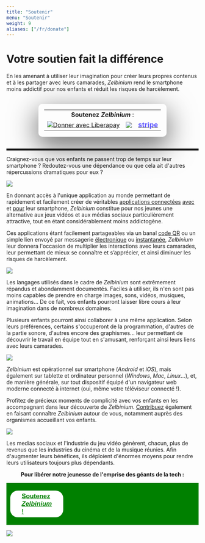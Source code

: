 ```yaml
---
title: "Soutenir"
menu: "Soutenir"
weight: 9
aliases: ["/fr/donate"]
---
```


<!--
  Si URL modifiée, mettre à jour raccourci 'kfn7b7xw'.
-->

# Votre soutien fait la différence

<!--
![](./CrowdfundingAnimation.gif)

<br/>
-->

En les amenant à utiliser leur imagination pour créer leurs propres contenus et à les partager avec leurs camarades, *Zelbinium* rend le smartphone moins addictif pour nos enfants et réduit les risques de harcèlement.

<br/>

<span id="support"/>

<div>
  <table style="padding: 15px; border-radius: 10px; box-shadow: rgba(0, 0, 0, 0.56) 0px 22px 70px 4px;width: fit-content; margin: auto;">
    <tr>
      <td colspan="3" style="border: none; text-align: center; vertical-align: center;">
        <span style="white-space: no-wrap; width: 100%;"><b>Soutenez <em>Zelbinium</em></b> :</span> 
      </td>
    </tr>
    <tr>
      <td>
        <script src="https://liberapay.com/Epeios/widgets/button.js"></script>
        <noscript>
          <a href="https://liberapay.com/Epeios/donate">
          <img alt="Donner avec Liberapay" src="https://liberapay.com/assets/widgets/donate.svg">
        </noscript>
        </a>
      </td>
      <td style="vertical-align: middle;">
        <a style="display: flex;" href="https://github.com/sponsors/epeios-q37">
          <img style="margin: initial;" src="https://img.shields.io/static/v1?label=Sponsor&message=%E2%9D%A4&logo=GitHub"></img>
        </a>
      </td>
      <td>
        <a href="https://donate.stripe.com/7sIcOq9Cm7sc5RS000">
          <span style="font-family: sans-serif; font-size: larger; font-weight: bold; color: #635bff;">stripe</span>
        </a>
      </td>
      <!--td style="vertical-align: middle;">
        <a style="display: flex;" href="https://www.kisskissbankbank.com/fr/projects/zelbinium">
          <img style="max-height: 30px;" src="./KissKissBankBank.png"></img>
        </a>
      </td-->
    </tr>
  </table>
</div>

<br/>

<hr style="height: 5px;"/>

Craignez-vous que vos enfants ne passent trop de temps sur leur smartphone ? Redoutez-vous une dépendance ou que cela ait d'autres répercussions dramatiques pour eux ?

![](./Cyberharcelement.jpeg)

En donnant accès à l'unique application au monde permettant de rapidement et facilement créer de véritables [applications connectées](https://fr.wikipedia.org/wiki/Application_web) <u>avec</u> et <u>pour</u> leur smartphone, *Zelbinium* constitue pour nos jeunes une alternative aux jeux vidéos et aux médias sociaux particulièrement attractive, tout en étant considérablement moins addictogène.

Ces applications étant facilement partageables via un banal [code QR](https://fr.wikipedia.org/wiki/Code_QR) ou un simple lien envoyé par messagerie [électronique](https://fr.wikipedia.org/wiki/Courrier_%C3%A9lectronique) ou [instantanée](https://fr.wikipedia.org/wiki/Messagerie_instantan%C3%A9e), *Zelbinium* leur donnera l'occasion de multiplier les interactions avec leurs camarades, leur permettant de mieux se connaître et s’apprécier, et ainsi diminuer les risques de harcèlement.


![](./SafeSocialMedia.jpeg)

Les langages utilisés dans le cadre de *Zelbinium* sont extrêmement répandus et abondamment documentés. Faciles à utiliser, ils n'en sont pas moins capables de prendre en charge images, sons, vidéos, musiques, animations… De ce fait, vos enfants pourront laisser libre cours à leur imagination dans de nombreux domaines.

Plusieurs enfants pourront ainsi collaborer à une même application. Selon leurs préférences, certains s'occuperont de la programmation, d'autres de la partie sonore, d'autres encore des graphismes… leur permettant de découvrir le travail en équipe tout en s'amusant, renforçant ainsi leurs liens avec leurs camarades.

![](./Collaboration.jpeg)

*Zelbinium* est opérationnel sur smartphone (*Android* et *iOS*), mais également sur tablette et ordinateur personnel (*Windows*, *Mac*, *Linux*…), et, de manière générale, sur tout dispositif équipé d'un navigateur web moderne connecté à internet (oui, même votre téléviseur connecté !).

Profitez de précieux moments de complicité avec vos enfants en les accompagnant dans leur découverte de *Zelbinium*. [Contribuez](../contribute) également en faisant connaître *Zelbinium* autour de vous, notamment auprès des organismes accueillant vos enfants.

![](./Complicity.jpeg)

Les medias sociaux et l'industrie du jeu vidéo génèrent, chacun, plus de revenus que les industries du cinéma et de la musique réunies. Afin d'augmenter leurs bénéfices, ils déploient d'énormes moyens pour rendre leurs utilisateurs toujours plus dépendants.

<p>
  <center>
    <strong>Pour libérer notre jeunesse de l'emprise des géants de la tech :</strong>
  </center>
</p>

<div style="margin-bottom: 10px; background-color: green; font-size: larger; padding: 10px;">
  <span style="display: flex; width: 100;">
    <a style="margin: auto; background-color: white; color: green; border-radius: 20px; font-family: sans-serif; font-weight: bold; padding: 5px 30px; margin: 10px auto" href="#support">
      <span>Soutenez <em>Zelbinium</em> !</span>
    </a>
  </span>
</div>

[![](./Contribute.jpeg)](#support)


<!-- Helpers -->

<link rel="stylesheet" type="text/css" href="/support.css"/>
<script src="/support.js"></script>

